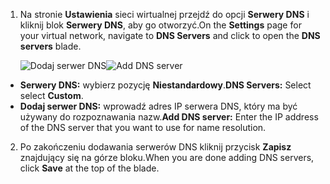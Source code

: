 1. <span data-ttu-id="ce889-101">Na stronie **Ustawienia** sieci wirtualnej przejdź do opcji **Serwery DNS** i kliknij blok **Serwery DNS**, aby go otworzyć.</span><span class="sxs-lookup"><span data-stu-id="ce889-101">On the **Settings** page for your virtual network, navigate to **DNS Servers** and click to open the **DNS servers** blade.</span></span>

    <span data-ttu-id="ce889-102">![Dodaj serwer DNS](./media/vpn-gateway-add-dns-rm-portal/add_dns_server.png "Dodaj serwer DNS")</span><span class="sxs-lookup"><span data-stu-id="ce889-102">![Add DNS server](./media/vpn-gateway-add-dns-rm-portal/add_dns_server.png "Add DNS Server")</span></span>

  - <span data-ttu-id="ce889-103">**Serwery DNS:** wybierz pozycję **Niestandardowy**.</span><span class="sxs-lookup"><span data-stu-id="ce889-103">**DNS Servers:** Select select **Custom**.</span></span>
  - <span data-ttu-id="ce889-104">**Dodaj serwer DNS:** wprowadź adres IP serwera DNS, który ma być używany do rozpoznawania nazw.</span><span class="sxs-lookup"><span data-stu-id="ce889-104">**Add DNS server:** Enter the IP address of the DNS server that you want to use for name resolution.</span></span>

2. <span data-ttu-id="ce889-105">Po zakończeniu dodawania serwerów DNS kliknij przycisk **Zapisz** znajdujący się na górze bloku.</span><span class="sxs-lookup"><span data-stu-id="ce889-105">When you are done adding DNS servers, click **Save** at the top of the blade.</span></span>